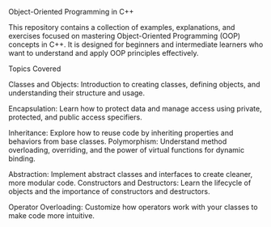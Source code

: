 Object-Oriented Programming in C++

This repository contains a collection of examples, explanations, and exercises focused on mastering Object-Oriented Programming (OOP) concepts in C++. It is designed for beginners and intermediate learners who want to understand and apply OOP principles effectively.

Topics Covered

Classes and Objects: Introduction to creating classes, defining objects, and understanding their structure and usage.

Encapsulation: Learn how to protect data and manage access using private, protected, and public access specifiers.

Inheritance: Explore how to reuse code by inheriting properties and behaviors from base classes.
             Polymorphism: Understand method overloading, overriding, and the power of virtual functions for dynamic binding.

Abstraction: Implement abstract classes and interfaces to create cleaner, more modular code.
             Constructors and Destructors: Learn the lifecycle of objects and the importance of constructors and destructors.

Operator Overloading: Customize how operators work with your classes to make code more intuitive.

